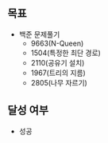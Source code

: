 ## 목표

- 백준 문제풀기
  - 9663(N-Queen)
  - 1504(특정한 최단 경로)
  - 2110(공유기 설치)
  - 1967(트리의 지름)
  - 2805(나무 자르기)
## 달성 여부
- 성공
